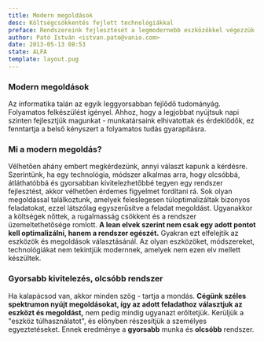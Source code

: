 ```yaml
---
title: Modern megoldások
desc: Költségcsökkentés fejlett technológiákkal
preface: Rendszereink fejlesztését a legmodernebb eszközökkel végezzük. Ehhez folyamatosan fejlődünk és fejlesztünk.
author: Pató István <istvan.pato@vanio.com>
date: 2013-05-13 08:53
state: ALFA
template: layout.pug
---
```


### Modern megoldások

Az informatika talán az egyik leggyorsabban fejlődő tudományág. Folyamatos felkészülést igényel. Ahhoz, hogy a legjobbat nyújtsuk napi szinten fejlesztjük magunkat - munkatársaink elhivatottak és érdeklődők, ez fenntartja a belső kényszert a folyamatos tudás gyarapításra.

### Mi a modern megoldás?

Vélhetően ahány embert megkérdezünk, annyi választ kapunk a kérdésre. Szerintünk, ha egy technológia, módszer alkalmas arra, hogy olcsóbbá, átláthatóbbá és gyorsabban kivitelezhetőbbé tegyen egy rendszer fejlesztést, akkor vélhetően érdemes figyelmet fordítani rá. Sok olyan megoldással találkoztunk, amelyek feleslegesen túloptimalizáltak bizonyos feladatokat, ezzel látszólag egyszerűsítve a feladat megoldást. Ugyanakkor a költségek nőttek, a rugalmasság csökkent és a rendszer üzemeltethetősége romlott. **A lean elvek szerint nem csak egy adott pontot kell optimalizálni, hanem a rendszer egészét.** Gyakran ezt elfelejtik az eszközök és megoldások választásánál. Az olyan eszközöket, módszereket, technológiákat nem tekintjük modernnek, amelyek nem ezen elv mellett készültek.

### Gyorsabb kivitelezés, olcsóbb rendszer
Ha kalapácsod van, akkor minden szög - tartja a mondás. **Cégünk széles spektrumon nyújt megoldásokat, így az adott feladathoz választjuk az eszközt és megoldást,** nem pedig mindig ugyanazt erőltetjük. Kerüljük a "eszköz túlhasználatot", és előnyben részesítjük a személyes egyeztetéseket. Ennek eredménye a **gyorsabb** munka és **olcsóbb** rendszer.

